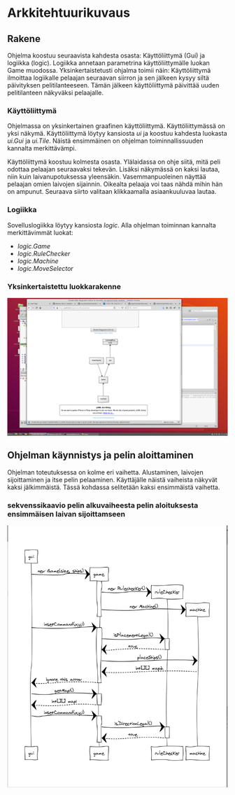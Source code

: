 # Arkkitehtuurikuvaus
## Rakene
Ohjelma koostuu seuraavista kahdesta osasta: Käyttöliittymä (Gui) ja logiikka (logic). Logiikka annetaan parametrina käyttöliittymälle luokan Game muodossa. Yksinkertaistetusti ohjalma toimii näin: Käyttöliittymä ilmoittaa logiikalle pelaajan seuraavan siirron ja sen jälkeen kysyy siltä päivityksen pelitilanteeseen. Tämän jälkeen käyttöliittymä päivittää uuden pelitilanteen näkyväksi pelaajalle.

### Käyttöliittymä
Ohjelmassa on yksinkertainen graafinen käyttöliittymä. Käyttöliittymässä on yksi näkymä. Käyttöliittymä löytyy kansiosta *ui* ja koostuu kahdesta luokasta *ui.Gui* ja *ui.Tile*. Näistä ensimmäinen on ohjelman toiminnallissuuden kannalta merkittävämpi.

Käyttöliittymä koostuu kolmesta osasta. Ylälaidassa on ohje siitä, mitä peli odottaa pelaajan seuraavaksi tekevän. Lisäksi näkymässä on kaksi lautaa, niin kuin laivanupotuksessa yleensäkin. Vasemmanpuoleinen näyttää pelaajan omien laivojen sijainnin. Oikealta pelaaja voi taas nähdä mihin hän on ampunut. Seuraava siirto valitaan klikkaamalla asiaankuuluvaa lautaa.

### Logiikka 
Sovelluslogiikka löytyy kansiosta *logic*. Alla ohjelman toiminnan kannalta merkittävimmät luokat:

- *logic.Game*
- *logic.RuleChecker*
- *logic.Machine*
- *logic.MoveSelector*



### Yksinkertaistettu luokkarakenne
![](https://github.com/mazantti/ot-harjoitustyo/blob/master/dokumentaatio/luokkakaavio.png)

## Ohjelman käynnistys ja pelin aloittaminen
Ohjelman toteutuksessa on kolme eri vaihetta. Alustaminen, laivojen sijoittaminen ja itse pelin pelaaminen. Käyttäjälle näistä vaiheista näkyvät kaksi jälkimmäistä. Tässä kohdassa selitetään kaksi ensimmäistä vaihetta. 




### sekvenssikaavio pelin alkuvaiheesta pelin aloituksesta ensimmäisen laivan sijoittamseen
![](https://github.com/mazantti/ot-harjoitustyo/blob/master/dokumentaatio/alkusekvenssi.png)
